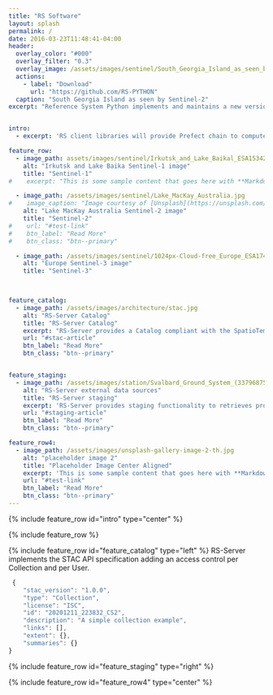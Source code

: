 ```yaml
---
title: "RS Software"
layout: splash
permalink: /
date: 2016-03-23T11:48:41-04:00
header:
  overlay_color: "#000"
  overlay_filter: "0.3"
  overlay_image: /assets/images/sentinel/South_Georgia_Island_as_seen_by_Sentinel-2.jpg
  actions:
    - label: "Download"
      url: "https://github.com/RS-PYTHON"
  caption: "South Georgia Island as seen by Sentinel-2"
excerpt: "Reference System Python implements and maintains a new version of the RS Software compatible with the new Python-based processors, taking advantage of existing Python libraries (in particular Prefect) and novel tools to maximise the flexibility and simplify the maintainability of the solution."


intro: 
  - excerpt: 'RS client libraries will provide Prefect chain to compute any Sentinel-1, Sentinel-2 and Sentinel-3 products. '

feature_row:
  - image_path: assets/images/sentinel/Irkutsk_and_Lake_Baikal_ESA15342560.jpeg
    alt: "Irkutsk and Lake Baika Sentinel-1 image"
    title: "Sentinel-1"
#    excerpt: "This is some sample content that goes here with **Markdown** formatting."

  - image_path: /assets/images/sentinel/Lake_MacKay_Australia.jpg
#    image_caption: "Image courtesy of [Unsplash](https://unsplash.com/)"
    alt: "Lake MacKay Australia Sentinel-2 image"
    title: "Sentinel-2"
#    url: "#test-link"
#    btn_label: "Read More"
#    btn_class: "btn--primary"

  - image_path: /assets/images/sentinel/1024px-Cloud-free_Europe_ESA17486464.jpeg
    alt: "Europe Sentinel-3 image"
    title: "Sentinel-3"
    


feature_catalog:
  - image_path: /assets/images/architecture/stac.jpg
    alt: "RS-Server Catalog"
    title: "RS-Server Catalog"
    excerpt: "RS-Server provides a Catalog compliant with the SpatioTemporal Asset Catalog (STAC) format. "
    url: "#stac-article"
    btn_label: "Read More"
    btn_class: "btn--primary"


feature_staging:
  - image_path: /assets/images/station/Svalbard_Ground_System_(33796875886).jpg
    alt: "RS-Server external data sources"
    title: "RS-Server staging"
    excerpt: 'RS-Server provides staging functionality to retrieves product from external data sources. RS-Server can provide access to auxillary data from ADGS station. It can also provide access to Telemetry raw data from CADIP stations, sentinel level-0 product from LTA or Level-1 and Level-2 from PRIP.'
    url: "#staging-article"
    btn_label: "Read More"
    btn_class: "btn--primary"

feature_row4:
  - image_path: /assets/images/unsplash-gallery-image-2-th.jpg
    alt: "placeholder image 2"
    title: "Placeholder Image Center Aligned"
    excerpt: 'This is some sample content that goes here with **Markdown** formatting. Centered with `type="center"`'
    url: "#test-link"
    btn_label: "Read More"
    btn_class: "btn--primary"
---
```


{% include feature_row id="intro" type="center" %}

{% include feature_row %}

{% include feature_row id="feature_catalog" type="left" %}
RS-Server implements the STAC API specification adding an access control per Collection and per User.
``` javascript 
 {
    "stac_version": "1.0.0",
    "type": "Collection",
    "license": "ISC",
    "id": "20201211_223832_CS2",
    "description": "A simple collection example",
    "links": [],
    "extent": {},
    "summaries": {}
}
```

{% include feature_row id="feature_staging" type="right" %}

{% include feature_row id="feature_row4" type="center" %}

